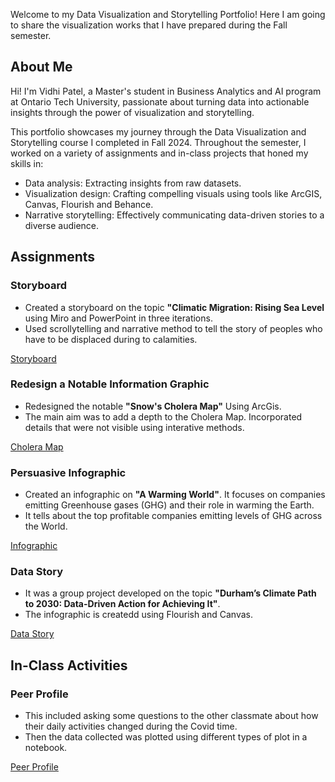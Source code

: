 Welcome to my Data Visualization and Storytelling Portfolio! Here I am going to share the visualization works that I have prepared during the Fall semester. 

## About Me

Hi! I'm Vidhi Patel, a Master's student in Business Analytics and AI program at Ontario Tech University, passionate about turning data into actionable insights through the power of visualization and storytelling.

This portfolio showcases my journey through the Data Visualization and Storytelling course I completed in Fall 2024. Throughout the semester, I worked on a variety of assignments and in-class projects that honed my skills in:

- Data analysis: Extracting insights from raw datasets.
- Visualization design: Crafting compelling visuals using tools like ArcGIS, Canvas, Flourish and Behance.
- Narrative storytelling: Effectively communicating data-driven stories to a diverse audience.

## Assignments

### Storyboard
- Created a storyboard on the topic **"Climatic Migration: Rising Sea Level** using Miro and PowerPoint in three iterations.
- Used scrollytelling and narrative method to tell the story of peoples who have to be displaced during to calamities.
  
[Storyboard](Storyboard.md)
   

### Redesign a Notable Information Graphic
- Redesigned the notable **"Snow's Cholera Map"** Using ArcGis.
- The main aim was to add a depth to the Cholera Map. Incorporated details that were not visible using interative methods.

[Cholera Map](Redesign-Cholera-Map.md)

### Persuasive Infographic
- Created an infographic on **"A Warming World"**. It focuses on companies emitting Greenhouse gases (GHG) and their role in warming the Earth.
- It tells about the top profitable companies emitting levels of GHG across the World.

[Infographic](Persuasive-Infographic.md)

### Data Story 
- It was a group project developed on the topic **"Durham’s Climate Path to 2030: Data-Driven Action for Achieving It"**.
- The infographic is createdd using Flourish and Canvas.

[Data Story](Data-Story.md)

## In-Class Activities

### Peer Profile
- This included asking some questions to the other classmate about how their daily activities changed during the Covid time.
- Then the data collected was plotted using different types of plot in a notebook.

[Peer Profile](Peer-Profile.md)
